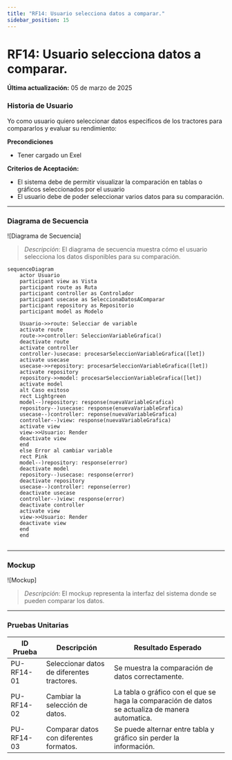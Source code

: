 ```yaml
---
title: "RF14: Usuario selecciona datos a comparar."  
sidebar_position: 15
---
```


# RF14: Usuario selecciona datos a comparar.

**Última actualización:** 05 de marzo de 2025

### Historia de Usuario

Yo como usuario quiero seleccionar datos especificos de los tractores para compararlos y evaluar su rendimiento:

  **Precondiciones**
  - Tener cargado un Exel

  **Criterios de Aceptación:**
  - El sistema debe de permitir visualizar la comparación en tablas o gráficos seleccionados por el usuario
  - El usuario debe de poder seleccionar varios datos para su comparación.

---

### Diagrama de Secuencia

![Diagrama de Secuencia] 

> *Descripción*: El diagrama de secuencia muestra cómo el usuario selecciona los datos disponibles para su comparación.

```mermaid
sequenceDiagram
    actor Usuario
    participant view as Vista
    participant route as Ruta
    participant controller as Controlador
    participant usecase as SeleccionaDatosAComparar
    participant repository as Repositorio
    participant model as Modelo

    Usuario->>route: Selecciar de variable
    activate route
    route->>controller: SeleccionVariableGrafica()
    deactivate route
    activate controller
    controller-)usecase: procesarSeleccionVariableGrafica([let])
    activate usecase
    usecase->>repository: procesarSeleccionVariableGrafica([let])
    activate repository
    repository->>model: procesarSeleccionVariableGrafica([let])
    activate model 
    alt Caso exitoso
    rect Lightgreen
    model--)repository: response(nuevaVariableGrafica)
    repository--)usecase: response(enuevaVariableGrafica)
    usecase--)controller: reponse(nuevaVariableGrafica)
    controller--)view: response(nuevaVariableGrafica)
    activate view
    view->>Usuario: Render
    deactivate view
    end
    else Error al cambiar variable
    rect Pink
    model--)repository: response(error)
    deactivate model
    repository--)usecase: response(error)
    deactivate repository
    usecase--)controller: reponse(error)
    deactivate usecase
    controller--)view: response(error)
    deactivate controller
    activate view
    view->>Usuario: Render
    deactivate view
    end
    end
    
```
---

### Mockup

![Mockup]

> *Descripción*: El mockup representa la interfaz del sistema donde se pueden comparar los datos.

---

### Pruebas Unitarias 
| ID Prueba | Descripción | Resultado Esperado |
|-----------|-------------|--------------------|
|PU-RF14-01|Seleccionar datos de diferentes tractores.|Se muestra la comparación de datos correctamente.|
|PU-RF14-02|Cambiar la selección de datos.|La tabla o gráfico con el que se haga la comparación de datos se actualiza de manera automatica.|
|PU-RF14-03|Comparar datos con diferentes formatos.|Se puede alternar entre tabla y gráfico sin perder la información.|